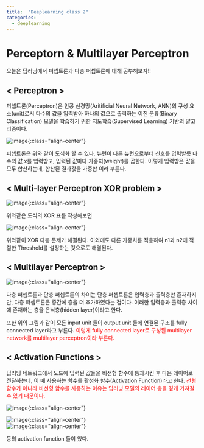 ```yaml
---
title:  "Deeplearning class 2"
categories:
  - deeplearning
---
```


# Perceptorn & Multilayer Perceptron  

오늘은 딥러닝에서 퍼셉트론과 다층 퍼셉트론에 대해 공부해보자!!

## < Perceptron >  

퍼셉트론(Perceptron)은 인공 신경망(Aritificial Neural Network, ANN)의 구성 요소(unit)로서 
다수의 값을 입력받아 하나의 값으로 출력하는 이진 분류(Binary Classification) 모델을 학습하기 위한
지도학습(Supervised Learning) 기반의 알고리즘이다.  

![image](https://user-images.githubusercontent.com/93988405/230609821-8231a6cc-ac09-4bdd-aa58-d3d3d88c0358.png){:class="align-center"}  

퍼셉트론은 위와 같이 도식화 할 수 있다.
 뉴런이 다른 뉴런으로부터 신호를 입력받듯 다수의 값 x를 입력받고, 입력된 값마다 가중치(weight)를 곱한다.
 이렇게 입력받은 값을 모두 합산하는데, 합산된 결과값을 가중합 이라 부른다.  

## < Multi-layer Perceptron XOR problem >  

![image](https://user-images.githubusercontent.com/93988405/230609958-4a8d3807-00b5-4747-a177-19dec94b5fa5.png){:class="align-center"}  

위와같은 도식의 XOR 표를 작성해보면  

![image](https://user-images.githubusercontent.com/93988405/230610008-a1fd8f0a-2f08-4307-b0e4-56e5a18cada2.png){:class="align-center"}  

위와같이 XOR 다층 문제가 해결된다. 이외에도 다른 가중치를 적용하여 n1과 n2에 적절한 Threshold를 설정하는 것으로도 해결된다.  

## < Multilayer Perceptron >  

![image](https://user-images.githubusercontent.com/93988405/230610076-5e88a91b-bf36-43d2-936a-dcbd43da81ad.png){:class="align-center"}  


다층 퍼셉트론과 단층 퍼셉트론의 차이는 단층 퍼셉트론은 입력층과 출력층만 존재하지만, 다층 퍼셉트론은 중간에 층을 더 추가하였다는 점이다.
이러한 입력층과 출력층 사이에 존재하는 층을 은닉층(hidden layer)이라고 한다.  

또한 위의 그림과 같이 모든 input unit 들이 output unit 들에 연결된 구조를 fully connected layer라고 부른다.
<font color='red'>이렇게 fully connected layer로 구성된 multilayer network를 multilayer perceptron이라 부른다.</font>  

## < Activation Functions >  

딥러닝 네트워크에서 노드에 입력된 값들을 비선형 함수에 통과시킨 후 다음 레이어로 전달하는데, 이 때 사용하는 함수를 활성화 함수(Activation Function)라고 한다. 
<font color='red'>선형 함수가 아니라 비선형 함수를 사용하는 이유는 딥러닝 모델의 레이어 층을 깊게 가져갈 수 있기 때문이다.</font>  

![image](https://user-images.githubusercontent.com/93988405/230610317-64041e6d-ea3d-418f-abcf-d3e945290a33.png){:class="align-center"}  

![image](https://user-images.githubusercontent.com/93988405/230610372-1dd962b0-49d5-4700-af00-874c2996a40d.png){:class="align-center"}  
![image](https://user-images.githubusercontent.com/93988405/230610382-6b3cdc61-00d5-4b64-b2d1-c19e807bffe6.png){:class="align-center"}  

등의 activation function 들이 있다.  

